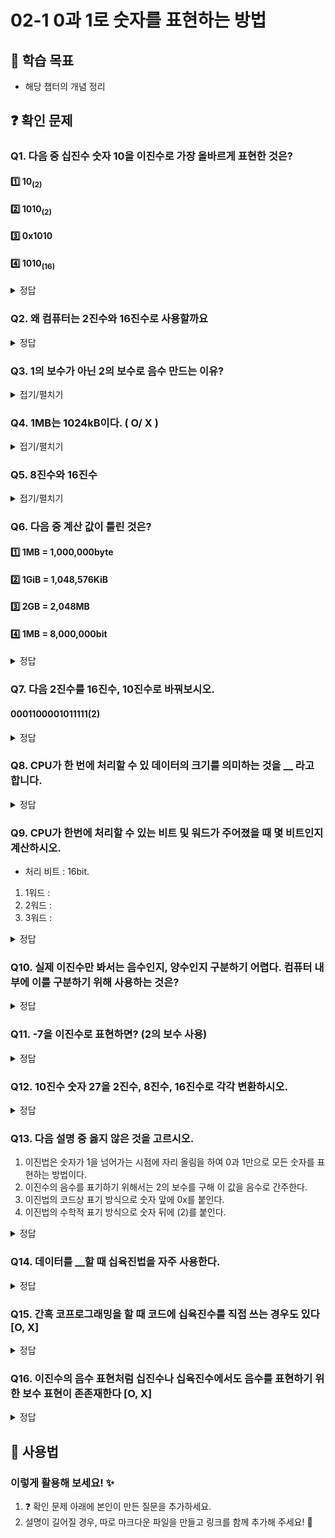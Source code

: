 # 02-1 0과 1로 숫자를 표현하는 방법

## 📌 학습 목표

- 해당 챕터의 개념 정리

## ❓ 확인 문제

### Q1. 다음 중 십진수 숫자 10을 이진수로 가장 올바르게 표현한 것은?

#### 1️⃣ 10<sub>(2)</sub>

#### 2️⃣ 1010<sub>(2)</sub>

#### 3️⃣ 0x1010

#### 4️⃣ 1010<sub>(16)</sub>

<details>
<summary>정답</summary>

#### 2️⃣ 1010<sub>(2)</sub>

- 이진수와 십진수 간 표현의 혼동을 예방하기 위해, 이진수 끝에 아래첨자 <sub>(2)</sub> 를 붙이거나 이진수 앞에 0b를 붙입니다.

- 따라서 십진수 숫자 10을 이진수 1010으로 변경한 뒤, 1010<sub>(2)</sub> 혹은 0b1010으로 표기하는 것이 가장 올바르다 할 수 있습니다.

- 각 수를 십진수로 표현하면 다음과 같습니다.

  - 10<sub>(2)</sub> -> 2
  - 1010<sub>(2)</sub> -> 10
  - 0x1010 -> 4112
  - 1010<sub>(16)</sub> -> 4112

---

</details>

### Q2. 왜 컴퓨터는 2진수와 16진수로 사용할까요

<details>
<summary>정답</summary>

### 데이터의 오류를 최소화하고 비용과 시간을 효율적으로 처리하기 위해서

#### 2진수

- 전기의 **ON/OFF**로 정보를 담을 수 있기 때문에(10진수로 표현할 경우 0V~9V까지 세기조절을 해야해서 정보의 정확성을 해칠 수 있음)
- 10진수같은 다른 진법을 쓰면 회로의 갯수가 늘어나서 **비효율적**. **2진법**은 ON/OFF를 수행할 비트만 있으면 가능
- 컴퓨터 내부에 트랜지스터가 수십억개가 들어가 있는데 **트랜지스터**가 **스위치 역할**을 수행할 수 있음

---

#### 16진수

- 2진수로만 표한하면 길이가 너무 길어지기 때문
- 2진수에서 16진수로의 변환이 10진수로 변환하는 것 보다 쉽기때문
- 정보 표현은 16진수로 하지만 내부에서는 2진수 형태로 표현함

</details>

### Q3. 1의 보수가 아닌 2의 보수로 음수 만드는 이유?

<details>
<summary>접기/펼치기</summary>

1의 보수는 0은 1로, 1은 0으로 하는 방식이다. 이를 예시를 통해 알아보자.  
10진수로 7인 0111은 1의 보수로 나타내면 1000이다. 그렇다면 0111과 1000이 더해지면 7 + (-7)인 0 즉 0000이 나와야 하지만 1111이 나오므로 1의 보수는 사용할 수 없다.

</details>

### Q4. 1MB는 1024kB이다. ( O/ X )

<details>
<summary>접기/펼치기</summary>

#### X

1MB는 1000kB이다. 무슨 말을 하고자 하는지 이해는 가지만 그 단위는 kB가 아닌 KiB로 엄연히 둘은 다른 방식이다.

</details>

### Q5. 8진수와 16진수

<details>
<summary>접기/펼치기</summary>

#### 8진수

8진수는 $2^3$으로 2진수를 간결하게 표현할 수 있다. 이는 옛날 컴퓨터 시스템에서 자주 사용되었으며 그 예시로는 PDP-8과 같은게 있다. lowlevel 프로그래밍에서, 특히 시스템 프로그래밍이나 하드웨어와 가까운 부분에서는 여전히 유용하다.

#### 16진수

16진수는 $2^4$로 8진수보다 더 큰 단위다. 9 이후에는 A~F사이의 문자를 이용하여 사람들이 이해하기에 쉽게 한다. 요즘의 컴퓨터에서 자주 사용하며 메모리 주소표현, 바이너리 데이터 표현, 네트워크 프로토콜 등 에서 사용된다. 더 나아가 디버깅툴에서 데이터나 코드 메모리 덤프확인 할 때, 웹 개발의 색상에서도 사용된다.

이처럼 필요에 따라 점점 진수 사용이 발전되어졌다. 혹시나 나중에는 32진수, 더 나아가 64진수를 쓸 날이 올지도 모르겠다.

</details>

### Q6. 다음 중 계산 값이 틀린 것은?

#### 1️⃣ 1MB = 1,000,000byte

#### 2️⃣ 1GiB = 1,048,576KiB

#### 3️⃣ 2GB = 2,048MB

#### 4️⃣ 1MB = 8,000,000bit

<details>  
<summary>정답</summary>

#### 3️⃣ 2GB = 2,048MB

**풀이**

##### 1️⃣ 1MB = 1,000KB = 1,000,000byte

##### 2️⃣ 1GiB = 1,024MiB = 1,048,576KiB

##### 3️⃣ 2GB = 2,000MB

- 1024단위를 사용하는 건 GiB(기비바이트)이다.

##### 4️⃣ 1MB = 1,000,000byte = 8,000,000bit

</details>

### Q7. 다음 2진수를 16진수, 10진수로 바꿔보시오.

#### 0001100001011111(2)

<details>  
<summary>정답</summary>

#### 18AF(16), 6319(10)

**풀이**

#### 0001 1000 0101 1111 -> 1 8 A F

#### 18AF(16) -> (16^3 _ 1)+(16^2 _ 8)+(16^1 _ A)+(16^0 _ 15) = 6319(10)

</details>

### Q8. CPU가 한 번에 처리할 수 있 데이터의 크기를 의미하는 것을 \_\_ 라고 합니다.

<details>
<summary>정답</summary>

정답: **워드**

CPU가 한 번에 16비트를 처리할 수 있다면 1워드는 16비트, 한 번에 32비트를 처리할 수 있다면 1워드는 32비트입니다.

워드의 절반 크기를 **하프 워드**, 1배 크기를 **풀 워드**, 2배 크기를 **더블 워드**라고 부릅니다.

</details>

### Q9. CPU가 한번에 처리할 수 있는 비트 및 워드가 주어졌을 때 몇 비트인지 계산하시오.

- 처리 비트 : 16bit.

1.  1워드 :
2.  2워드 :
3.  3워드 :

<details>
<summary>정답</summary>
1. 16bit
2. 32bit
3. 48bit

</details>

### Q10. 실제 이진수만 봐서는 음수인지, 양수인지 구분하기 어렵다. 컴퓨터 내부에 이를 구분하기 위해 사용하는 것은?

<details>
<summary>정답</summary>

#### 플래그

</details>

### Q11. -7을 이진수로 표현하면? (2의 보수 사용)

<details>
<summary>정답</summary>

#### 1001

- 2의 보수 : 어떤 수를 그보다 큰 2<sup>n</sup>에서 뺀 값 (1️⃣7의 이진수 : 0111 &rarr; 2️⃣모든 이진수 뒤집기 : 1000 &rarr; 3️⃣1 더하기 : 1001)
- 음수 표현 다른 방법 &rarr; Signed Magnitude 방법 : 보통 가장 왼쪽 첫번째 비트를 부호비트로 사용(ex) -7 &rarr; 1111)

</details>

### Q12. 10진수 숫자 27을 2진수, 8진수, 16진수로 각각 변환하시오.

<details>
<summary>정답</summary>

1. 2진수 : 11011
2. 8진수 : 33
3. 16진수 : 1B

</details>

### Q13. 다음 설명 중 옳지 않은 것을 고르시오.

1. 이진법은 숫자가 1을 넘어가는 시점에 자리 올림을 하여 0과 1만으로 모든 숫자를 표현하는 방법이다.
2. 이진수의 음수를 표기하기 위해서는 2의 보수를 구해 이 값을 음수로 간주한다.
3. 이진법의 코드상 표기 방식으로 숫자 앞에 0x를 붙인다.
4. 이진법의 수학적 표기 방식으로 숫자 뒤에 (2)를 붙인다.

<details>
<summary>정답</summary>

3.  이진법의 코드상 표기 방식으로 숫자 앞에 0x를 붙인다.

해설

- 0x : 십육진법의 코드상 표기 방식
- 0b : 이진법의 코드상 표기 방식

</details>

### Q14. 데이터를 \_\_할 때 십육진법을 자주 사용한다.

<details>
<summary>정답</summary>

#### 표현

- 십육진법은 데이터를 표현할 때 자주 사용한다. 이진수를 통해 컴퓨터가 이해하는 숫자 정보를 직접적으로 표현할 수는 있으나, 숫자의 길이가 너무 길어진다는 단점이 존재한다. 그래서 이진수에 비해 더 적은 자릿수로 더 많은 정보를 표현할 수 있는 십육진법을 사용하는 것이다.

</details>

### Q15. 간혹 코프로그래밍을 할 때 코드에 십육진수를 직접 쓰는 경우도 있다 [O, X]

<details>
<summary>정답</summary>

#### O

- 하드웨어와 밀접하게 맞닿아 있는 개발 분야에서는 코드에 십육진수를 직접 쓰는 경우도 있다.

- 메모리 주소를 다루는 경우 16진수를 표현하면 읽기 쉽기에 사용하는 경우들이 있다.

</details>

### Q16. 이진수의 음수 표현처럼 십진수나 십육진수에서도 음수를 표현하기 위한 보수 표현이 존존재한다 [O, X]

<details>
<summary>정답</summary>

#### O

- 십진수의 보수 표현 방식은 9의 보수 방식과 10의 보수 방식을 이용한다. 각 자릿수를 9에서 뺀 값으로 나타내는 9의 보수 방식과 9의 보수에 1을 더하는 10의 보수 방식이 있다.

- 십육진수의 경우 각 자리 숫자를 F(15)에서 뺀 값인 F의 보수와 F의 보수에 1을 더하는 16의 보수를 구하는 두 방식으로 찾을 수 있다.

- 십육진법은 사람이 데이터를 보기 쉽게 만든 '표현'일 뿐이기에 컴퓨터 내부에서 데이터는 이진법으로 변환되어 연산된다!(기본적으로 이진연산을 수행하기에 이진수의 보수를 쓰는 것이 더 효율적이다!)

</details>

## 📝 사용법

### 이렇게 활용해 보세요! ✨

1. ❓ 확인 문제 아래에 본인이 만든 질문을 추가하세요.
2. 설명이 길어질 경우, 따로 마크다운 파일을 만들고 링크를 함께 추가해 주세요! 🔗
